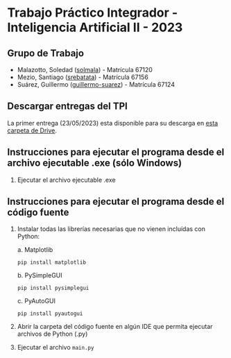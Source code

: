 # Trabajo Práctico Integrador - Inteligencia Artificial II - 2023

## Grupo de Trabajo

* Malazotto, Soledad ([solmala](https://github.com/solmala)) - Matrícula 67120
* Mezio, Santiago ([srebatata](https://github.com/srebatata)) - Matrícula 67156
* Suárez, Guillermo ([guillermo-suarez](https://github.com/guillermo-suarez)) - Matrícula 67124

## Descargar entregas del TPI

La primer entrega (23/05/2023) esta disponible para su descarga en [esta carpeta de Drive](https://drive.google.com/drive/folders/1E_ET-FEJsNau_4Mm7D0S84Hf4RDYErfU?usp=share_link).

## Instrucciones para ejecutar el programa desde el archivo ejecutable .exe (sólo Windows)

1. Ejecutar el archivo ejecutable .exe

## Instrucciones para ejecutar el programa desde el código fuente

1. Instalar todas las librerías necesarias que no vienen incluídas con Python:

    a. Matplotlib

    ```text
    pip install matplotlib
    ```

    b. PySimpleGUI

    ```text
    pip install pysimplegui
    ```

    c. PyAutoGUI

    ```text
    pip install pyautogui
    ```

2. Abrir la carpeta del código fuente en algún IDE que permita ejecutar archivos de Python (.py)
3. Ejecutar el archivo `main.py`
